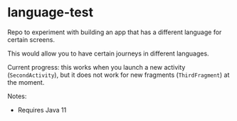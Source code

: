 # language-test

Repo to experiment with building an app that has a different language for certain screens.

This would allow you to have certain journeys in different languages.

Current progress: this works when you launch a new activity (`SecondActivity`), but it does not work for new fragments (`ThirdFragment`) at the moment.

Notes:
* Requires Java 11
